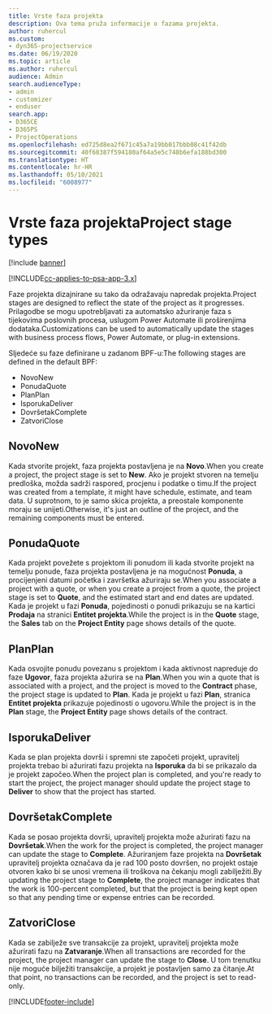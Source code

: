 ```yaml
---
title: Vrste faza projekta
description: Ova tema pruža informacije o fazama projekta.
author: ruhercul
ms.custom:
- dyn365-projectservice
ms.date: 06/19/2020
ms.topic: article
ms.author: ruhercul
audience: Admin
search.audienceType:
- admin
- customizer
- enduser
search.app:
- D365CE
- D365PS
- ProjectOperations
ms.openlocfilehash: ed725d8ea2f671c45a7a19bb017bbb08c41f42db
ms.sourcegitcommit: 40f68387f594180af64a5e5c748b6efa188bd300
ms.translationtype: HT
ms.contentlocale: hr-HR
ms.lasthandoff: 05/10/2021
ms.locfileid: "6008977"
---
```

# <a name="project-stage-types"></a><span data-ttu-id="b65ca-103">Vrste faza projekta</span><span class="sxs-lookup"><span data-stu-id="b65ca-103">Project stage types</span></span> 

[!include [banner](../includes/psa-now-project-operations.md)]

[!INCLUDE[cc-applies-to-psa-app-3.x](../includes/cc-applies-to-psa-app-3x.md)]

<span data-ttu-id="b65ca-104">Faze projekta dizajnirane su tako da odražavaju napredak projekta.</span><span class="sxs-lookup"><span data-stu-id="b65ca-104">Project stages are designed to reflect the state of the project as it progresses.</span></span> <span data-ttu-id="b65ca-105">Prilagodbe se mogu upotrebljavati za automatsko ažuriranje faza s tijekovima poslovnih procesa, uslugom Power Automate ili proširenjima dodataka.</span><span class="sxs-lookup"><span data-stu-id="b65ca-105">Customizations can be used to automatically update the stages with business process flows, Power Automate, or plug-in extensions.</span></span>

<span data-ttu-id="b65ca-106">Sljedeće su faze definirane u zadanom BPF-u:</span><span class="sxs-lookup"><span data-stu-id="b65ca-106">The following stages are defined in the default BPF:</span></span>

- <span data-ttu-id="b65ca-107">Novo</span><span class="sxs-lookup"><span data-stu-id="b65ca-107">New</span></span>
- <span data-ttu-id="b65ca-108">Ponuda</span><span class="sxs-lookup"><span data-stu-id="b65ca-108">Quote</span></span>
- <span data-ttu-id="b65ca-109">Plan</span><span class="sxs-lookup"><span data-stu-id="b65ca-109">Plan</span></span>
- <span data-ttu-id="b65ca-110">Isporuka</span><span class="sxs-lookup"><span data-stu-id="b65ca-110">Deliver</span></span>
- <span data-ttu-id="b65ca-111">Dovršetak</span><span class="sxs-lookup"><span data-stu-id="b65ca-111">Complete</span></span>
- <span data-ttu-id="b65ca-112">Zatvori</span><span class="sxs-lookup"><span data-stu-id="b65ca-112">Close</span></span> 

## <a name="new"></a><span data-ttu-id="b65ca-113">Novo</span><span class="sxs-lookup"><span data-stu-id="b65ca-113">New</span></span>

<span data-ttu-id="b65ca-114">Kada stvorite projekt, faza projekta postavljena je na **Novo**.</span><span class="sxs-lookup"><span data-stu-id="b65ca-114">When you create a project, the project stage is set to **New**.</span></span> <span data-ttu-id="b65ca-115">Ako je projekt stvoren na temelju predloška, možda sadrži raspored, procjenu i podatke o timu.</span><span class="sxs-lookup"><span data-stu-id="b65ca-115">If the project was created from a template, it might have schedule, estimate, and team data.</span></span> <span data-ttu-id="b65ca-116">U suprotnom, to je samo skica projekta, a preostale komponente moraju se unijeti.</span><span class="sxs-lookup"><span data-stu-id="b65ca-116">Otherwise, it's just an outline of the project, and the remaining components must be entered.</span></span>

## <a name="quote"></a><span data-ttu-id="b65ca-117">Ponuda</span><span class="sxs-lookup"><span data-stu-id="b65ca-117">Quote</span></span>

<span data-ttu-id="b65ca-118">Kada projekt povežete s projektom ili ponudom ili kada stvorite projekt na temelju ponude, faza projekta postavljena je na mogućnost **Ponuda**, a procijenjeni datumi početka i završetka ažuriraju se.</span><span class="sxs-lookup"><span data-stu-id="b65ca-118">When you associate a project with a quote, or when you create a project from a quote, the project stage is set to **Quote**, and the estimated start and end dates are updated.</span></span> <span data-ttu-id="b65ca-119">Kada je projekt u fazi **Ponuda**, pojedinosti o ponudi prikazuju se na kartici **Prodaja** na stranici **Entitet projekta**.</span><span class="sxs-lookup"><span data-stu-id="b65ca-119">While the project is in the **Quote** stage, the **Sales** tab on the **Project Entity** page shows details of the quote.</span></span>

## <a name="plan"></a><span data-ttu-id="b65ca-120">Plan</span><span class="sxs-lookup"><span data-stu-id="b65ca-120">Plan</span></span>

<span data-ttu-id="b65ca-121">Kada osvojite ponudu povezanu s projektom i kada aktivnost napreduje do faze **Ugovor**, faza projekta ažurira se na **Plan**.</span><span class="sxs-lookup"><span data-stu-id="b65ca-121">When you win a quote that is associated with a project, and the project is moved to the **Contract** phase, the project stage is updated to **Plan**.</span></span> <span data-ttu-id="b65ca-122">Kada je projekt u fazi **Plan**, stranica **Entitet projekta** prikazuje pojedinosti o ugovoru.</span><span class="sxs-lookup"><span data-stu-id="b65ca-122">While the project is in the **Plan** stage, the **Project Entity** page shows details of the contract.</span></span>

## <a name="deliver"></a><span data-ttu-id="b65ca-123">Isporuka</span><span class="sxs-lookup"><span data-stu-id="b65ca-123">Deliver</span></span>

<span data-ttu-id="b65ca-124">Kada se plan projekta dovrši i spremni ste započeti projekt, upravitelj projekta trebao bi ažurirati fazu projekta na **Isporuka** da bi se prikazalo da je projekt započeo.</span><span class="sxs-lookup"><span data-stu-id="b65ca-124">When the project plan is completed, and you're ready to start the project, the project manager should update the project stage to **Deliver** to show that the project has started.</span></span>

## <a name="complete"></a><span data-ttu-id="b65ca-125">Dovršetak</span><span class="sxs-lookup"><span data-stu-id="b65ca-125">Complete</span></span> 

<span data-ttu-id="b65ca-126">Kada se posao projekta dovrši, upravitelj projekta može ažurirati fazu na **Dovršetak**.</span><span class="sxs-lookup"><span data-stu-id="b65ca-126">When the work for the project is completed, the project manager can update the stage to **Complete**.</span></span> <span data-ttu-id="b65ca-127">Ažuriranjem faze projekta na **Dovršetak** upravitelj projekta označava da je rad 100 posto dovršen, no projekt ostaje otvoren kako bi se unosi vremena ili troškova na čekanju mogli zabilježiti.</span><span class="sxs-lookup"><span data-stu-id="b65ca-127">By updating the project stage to **Complete**, the project manager indicates that the work is 100-percent completed, but that the project is being kept open so that any pending time or expense entries can be recorded.</span></span>

## <a name="close"></a><span data-ttu-id="b65ca-128">Zatvori</span><span class="sxs-lookup"><span data-stu-id="b65ca-128">Close</span></span>

<span data-ttu-id="b65ca-129">Kada se zabilježe sve transakcije za projekt, upravitelj projekta može ažurirati fazu na **Zatvaranje**.</span><span class="sxs-lookup"><span data-stu-id="b65ca-129">When all transactions are recorded for the project, the project manager can update the stage to **Close**.</span></span> <span data-ttu-id="b65ca-130">U tom trenutku nije moguće bilježiti transakcije, a projekt je postavljen samo za čitanje.</span><span class="sxs-lookup"><span data-stu-id="b65ca-130">At that point, no transactions can be recorded, and the project is set to read-only.</span></span>


[!INCLUDE[footer-include](../includes/footer-banner.md)]